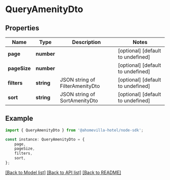# QueryAmenityDto


## Properties

Name | Type | Description | Notes
------------ | ------------- | ------------- | -------------
**page** | **number** |  | [optional] [default to undefined]
**pageSize** | **number** |  | [optional] [default to undefined]
**filters** | **string** | JSON string of FilterAmenityDto | [optional] [default to undefined]
**sort** | **string** | JSON string of SortAmenityDto | [optional] [default to undefined]

## Example

```typescript
import { QueryAmenityDto } from '@ahomevilla-hotel/node-sdk';

const instance: QueryAmenityDto = {
    page,
    pageSize,
    filters,
    sort,
};
```

[[Back to Model list]](../README.md#documentation-for-models) [[Back to API list]](../README.md#documentation-for-api-endpoints) [[Back to README]](../README.md)
